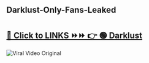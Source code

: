 
 ## Darklust-Only-Fans-Leaked

# <h2><a href="https://clipsfans.com/Darklust&ref=git">🔗 Click to LINKS ⏩⏩ 👉 🟢 Darklust </a></h2>

<a href="https://clipsfans.com/Darklust&ref=git" rel="nofollow" data-target="animated-image.originalLink"><img src="https://i.ibb.co.com/xMMVF88/686577567.gif" alt="Viral Video Original" style="max-width: 100%; display: inline-block;" data-target="animated-image.originalImage"></a>
